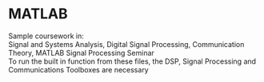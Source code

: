 # MATLAB
Sample coursework in: <br> Signal and Systems Analysis, Digital Signal Processing, Communication Theory, MATLAB Signal Processing Seminar <br> To run the built in function from these files, the DSP, Signal Processing and Communications Toolboxes are necessary
